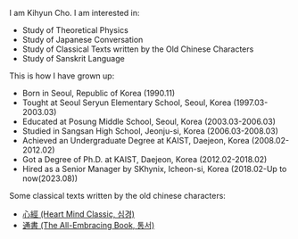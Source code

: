 <script src="https://cdnjs.cloudflare.com/ajax/libs/mathjax/2.7.5/MathJax.js?config=TeX-MML-AM_CHTML" type="text/javascript"></script>
I am Kihyun Cho. I am interested in:
* Study of Theoretical Physics
* Study of Japanese Conversation
* Study of Classical Texts written by the Old Chinese Characters
* Study of Sanskrit Language

This is how I have grown up:
* Born in Seoul, Republic of Korea (1990.11)
* Tought at Seoul Seryun Elementary School, Seoul, Korea (1997.03-2003.03)
* Educated at Posung Middle School, Seoul, Korea (2003.03-2006.03)
* Studied in Sangsan High School, Jeonju-si, Korea (2006.03-2008.03)
* Achieved an Undergraduate Degree at KAIST, Daejeon, Korea (2008.02-2012.02)
* Got a Degree of Ph.D. at KAIST, Daejeon, Korea (2012.02-2018.02)
* Hired as a Senior Manager by SKhynix, Icheon-si, Korea (2018.02-Up to now(2023.08))

Some classical texts written by the old chinese characters:
* [心經 (Heart Mind Classic, 심경)](simgyoung.md)
* [通書 (The All-Embracing Book, 통서)](tongseo.md)
